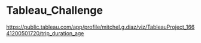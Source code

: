 # Tableau_Challenge


https://public.tableau.com/app/profile/mitchel.g.diaz/viz/TableauProject_16641200501720/trip_duration_age
